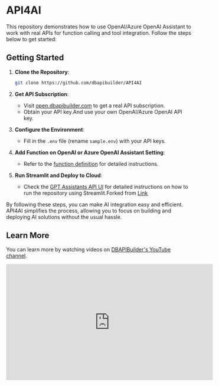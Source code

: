 # API4AI

This repository demonstrates how to use OpenAI/Azure OpenAI Assistant to work with real APIs for function calling and tool integration. Follow the steps below to get started:

## Getting Started

1. **Clone the Repository**:
	```bash
    git clone https://github.com/dbapibuilder/API4AI
    ```

2. **Get API Subscription**:
    - Visit [open.dbapibuilder.com](https://open.dbapibuilder.com) to get a real API subscription.
    - Obtain your API key.And use your own OpenAI/Azure OpenAI API key.

3. **Configure the Environment**:
    - Fill in the `.env` file (rename `sample.env`) with your API keys.

4. **Add Function on OpenAI or Azure OpenAI Assistant Setting**:
    - Refer to the [function definition](https://github.com/dbapibuilder/API4AI/tree/main/function%20definition) for detailed instructions.

5. **Run Streamlit and Deploy to Cloud**:
    - Check the [GPT Assistants API UI](https://github.com/dbapibuilder/API4AI/blob/main/gpt-assistants-api-ui.md) for detailed instructions on how to run the repository using Streamlit.Forked from [Link](https://github.com/ryo-ma/gpt-assistants-api-ui)

By following these steps, you can make AI integration easy and efficient. API4AI simplifies the process, allowing you to focus on building and deploying AI solutions without the usual hassle.

## Learn More

You can learn more by watching videos on [DBAPIBuilder's YouTube channel](https://www.youtube.com/@DBAPIBuilder).

<iframe width="560" height="315" src="https://www.youtube.com/embed/0l1jhso_qmc?autoplay=1" frameborder="0" allow="autoplay; encrypted-media" allowfullscreen></iframe>
